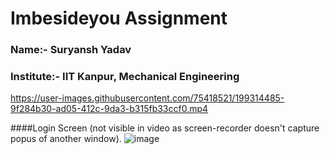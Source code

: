 # Imbesideyou Assignment
### Name:- Suryansh Yadav
### Institute:- IIT Kanpur, Mechanical Engineering


https://user-images.githubusercontent.com/75418521/199314485-9f284b30-ad05-412c-9da3-b315fb33ccf0.mp4

####Login Screen (not visible in video as screen-recorder doesn't capture popus of another window).
![image](https://user-images.githubusercontent.com/75418521/199317804-42ac2b4c-5478-458e-8f9f-900e9ec8535a.png)
